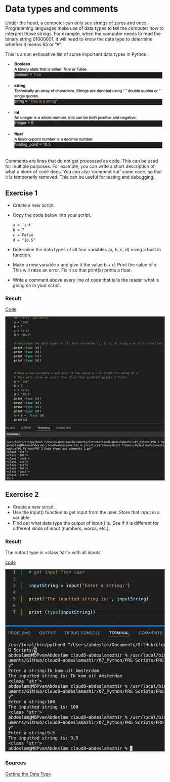 # Data types and comments

Under the hood, a computer can only see strings of zeros and ones. Programming languages make use of data types to tell the computer how to interpret those strings.
For example, when the computer needs to read the binary string 01000001, it will need to know the data type to determine whether it means 65 or “A”.



This is a non exhaustive list of some important data types in Python:

![Screenshot](../00_includes/python/dat1.png)

Comments are lines that do not get processed as code. This can be used for multiple purposes. For example, you can write a short description of what a block of code does. You can also ‘comment out’ some code, so that it is temporarily removed. This can be useful for testing and debugging.


## Exercise 1

- Create a new script.
- Copy the code below into your script.

      a = 'int'
      b = 7
      c = False
      d = "18.5"

- Determine the data types of all four variables (a, b, c, d) using a built in function.
- Make a new variable x and give it the value b + d. Print the value of x. This will raise an error. Fix it so that print(x) prints a float.
- Write a comment above every line of code that tells the reader what is going on in your script.


### Result 

[Code](https://github.com/TechGrounds-Cloud8/cloud8-abdeslamazhir/blob/main/07_Python/PRG%20Scripts/PRG%203%20Data%20types%20and%20comments%201.py)

![screenshot](../00_includes/python/dat2.png)


## Exercise 2

- Create a new script.
- Use the input() function to get input from the user. Store that input in a variable.
- Find out what data type the output of input() is. See if it is different for different kinds of input (numbers, words, etc.).


### Result 
 
 The output type is <class 'str'>  with all inputs.
 
[code](https://github.com/TechGrounds-Cloud8/cloud8-abdeslamazhir/blob/main/07_Python/PRG%20Scripts/PRG%203%20Data%20types%20and%20comments%202.py)

![screenshot](../00_includes/python/dat33.png)



### Sources

[Getting the Data Type](https://www.w3schools.com/python/python_datatypes.asp)